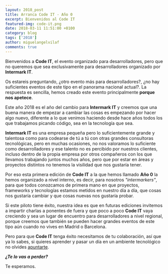 ```yaml
---
layout: 2018_post
title: Arranca Code IT - Año 0
excerpt: Bienvenidos al Code IT
featured-img: code-it.png
date: 2018-03-11 11:51:00 +0100
category: blog
tags: ['2018']
author: miguelangelvilaf
comments: true
---
```


Bienvenidos a **Code IT**, el evento organizado para desarrolladores, pero que no queremos que sea exclusivamente para desarrolladores organizado por **Intermark IT**.

Os estareis preguntando, ¿otro evento más para desarrolladores?, ¿no hay suficientes eventos de este tipo en el panorama nacional actual?.
La respuesta es sencilla, hemos creado este evento principalmente **porque nos apetece**.

Este año 2018 es el año del cambio para **Intermark IT** y creemos que una buena manera de empezar a cambiar las cosas es empezando por hacer algo nuevo, diferente a lo que venimos haciendo desde hace años todos los que trabajamos picando código, sea en la tecnología que sea.

**Intermark IT** es una empresa pequeña pero lo suficientemente grande y talentosa como para codearse de tú a tú con otras grandes consultoras tecnológicas, pero en muchas ocasiones, no nos valoramos lo suficiente como desarrolladores y ese talento no es percibido por nuestros clientes, incluso dentro de la propia empresa por otros compañeros con los que llevamos trabajando juntos muchos años, pero que por estar en áreas y proyectos distintos no tenemos la visilidad que nos gustaría tener.

Por eso esta primera edición de **Code IT** a la que hemos llamado **Año 0** la hemos organizado a nivel interno, es decir, para nosotros _"intermarkers"_, para que todos conozcamos de primera mano en que proyectos, frameworks y tecnologías estamos metidos en nuestro día a día, que cosas nos gustaría cambiar y que cosas nuevas nos gustaría probar.

Si este piloto tiene éxito, nuestra idea es que en futuras ediciones invitemos a impartir charlas a ponentes de fuera y que poco a poco **Code IT** vaya creciendo y sea un lugar de encuentro para desarrolladores a nivel regional, porque creemos que también se pueden hacer grandes eventos de este tipo aún cuando no vives en Madrid o Barcelona.

Pero para que **Code IT** tenga éxito necesitamos de tu colaboración, así que ya lo sabes, si quieres aprender y pasar un día en un ambiente tecnológico no olvides [apuntarte](/#joinin).

**_¿Te lo vas a perder?_**

Te esperamos.